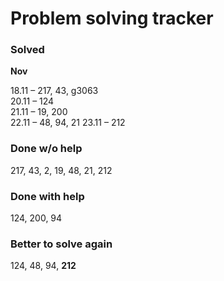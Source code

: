 # Problem solving tracker 

### Solved

**Nov**

18.11 – 217, 43, g3063   
20.11 – 124  
21.11 – 19, 200    
22.11 – 48, 94, 21
23.11 – 212

### Done w/o help
217, 43, 2, 19, 48, 21, 212

### Done with help
124, 200, 94

### Better to solve again
124, 48, 94, **212**
